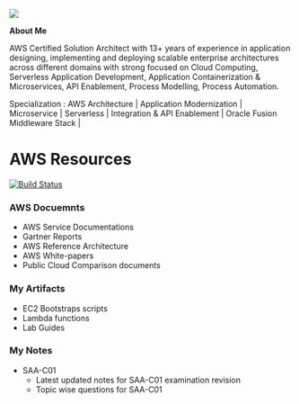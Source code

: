![](https://user-images.githubusercontent.com/5097017/68039334-f046cb00-fcf1-11e9-9e2d-1355109e8b76.jpg)

**About Me** 

AWS Certified Solution Architect with 13+ years of experience in application designing, implementing and deploying scalable enterprise architectures across different domains with strong focused on Cloud Computing, Serverless Application Development, Application Containerization & Microservices, API Enablement, Process Modelling, Process Automation.

Specialization : AWS Architecture | Application Modernization | Microservice | Serverless | Integration & API Enablement | Oracle Fusion Middleware Stack |

# AWS Resources 
[![Build Status](https://travis-ci.org/joemccann/dillinger.svg?branch=master)](https://github.com/kaustavdassoa/Java-Dev.git)


### AWS Docuemnts 
- AWS Service Documentations 
- Gartner Reports
- AWS Reference Architecture
- AWS White-papers 
- Public Cloud Comparison documents 

### My Artifacts 
- EC2 Bootstraps scripts 
- Lambda functions 
- Lab Guides


### My Notes 
- SAA-C01
    - Latest updated notes for SAA-C01 examination revision
    - Topic wise questions for SAA-C01


